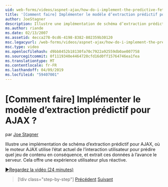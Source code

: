 ```yaml
---
uid: web-forms/videos/aspnet-ajax/how-do-i-implement-the-predictive-fetch-pattern-for-ajax
title: '[Comment faire] Implémenter le modèle d’extraction prédictif pour AJAX ? | Microsoft Docs'
author: JoeStagner
description: Illustre une implémentation de schéma d’extraction prédictif pour AJAX, où le moteur AJAX utilise l’état actuel de l’interaction utilisateur pour prédire lorsqu...
ms.author: riande
ms.date: 02/13/2007
ms.assetid: 4ecca278-0cd6-4198-8382-802359b30120
msc.legacyurl: /web-forms/videos/aspnet-ajax/how-do-i-implement-the-predictive-fetch-pattern-for-ajax
msc.type: video
ms.openlocfilehash: d9bb8452b18130fa70c7922a92559db0ae007758
ms.sourcegitcommit: 0f1119340e4464720cfd16d0ff15764746ea1fea
ms.translationtype: MT
ms.contentlocale: fr-FR
ms.lasthandoff: 04/09/2019
ms.locfileid: "59407001"
---
```

# <a name="how-do-i-implement-the-predictive-fetch-pattern-for-ajax"></a>[Comment faire] Implémenter le modèle d’extraction prédictif pour AJAX ?

par [Joe Stagner](https://github.com/JoeStagner)

Illustre une implémentation de schéma d’extraction prédictif pour AJAX, où le moteur AJAX utilise l’état actuel de l’interaction utilisateur pour prédire quel jeu de contenu en conséquence, et extrait ces données à l’avance le serveur. Cela offre une expérience utilisateur plus réactive.

[&#9654;Regardez la vidéo (24 minutes)](https://channel9.msdn.com/Blogs/ASP-NET-Site-Videos/how-do-i-implement-the-predictive-fetch-pattern-for-ajax)

> [!div class="step-by-step"]
> [Précédent](how-do-i-use-the-aspnet-ajax-timer-control.md)
> [Suivant](how-do-i-implement-the-ajax-paging-pattern.md)
